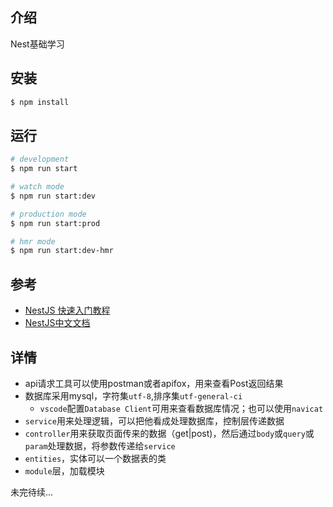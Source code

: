 ## 介绍

Nest基础学习

## 安装

```bash
$ npm install
```

## 运行

```bash
# development
$ npm run start

# watch mode
$ npm run start:dev

# production mode
$ npm run start:prod

# hmr mode
$ npm run start:dev-hmr
```

## 参考
* [NestJS 快速入门教程](https://jspang.com/article/87)
* [NestJS中文文档](https://www.nestjs.com.cn/)

## 详情
* api请求工具可以使用postman或者apifox，用来查看Post返回结果
* 数据库采用mysql，字符集```utf-8```,排序集```utf-general-ci```
  * ```vscode```配置```Database Client```可用来查看数据库情况；也可以使用```navicat```
* ```service```用来处理逻辑，可以把他看成处理数据库，控制层传递数据
* ```controller```用来获取页面传来的数据（get|post)，然后通过```body```或```query```或```param```处理数据，将参数传递给```service```
* ```entities```，实体可以一个数据表的类
* ```module```层，加载模块

未完待续...